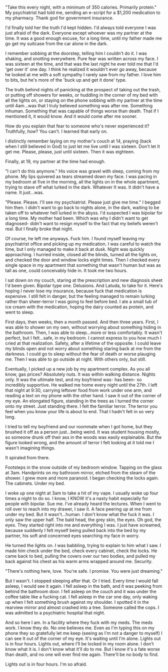 
"Take this every night, with a minimum of 350 calories. Primarily protein." My psychiatrist had told me, sending an e-script for a $1,200 medication to my pharmacy. Thank god for government insurance. 


I'd finally told her the truth I'd kept hidden. I'd always told everyone I was just afraid of the dark. Everyone except whoever was my partner at the time. It was a good enough excuse, for a long time, until my father made me go get my suitcase from the car alone in the dark.


I remember sobbing at the doorstep, telling him I couldn't do it. I was shaking, and snotting everywhere. Pure fear was written across my face. I was sixteen at the time, and that was the last night he ever told me that I'd 'get over it' one day. I think he realized it wouldn't ever go away, because he looked at me with a soft sympathy I rarely saw from my father. I love him to bits, but he's more of the 'buck up and get it done' type. 


The truth behind nights of panicking at the prospect of taking out the trash, or putting off showers for weeks, or huddling in the corner of my bed with all the lights on, or staying on the phone sobbing with my partner at the time until 4am…was that I truly believed something was after me. Something inhuman. Something that was capable of things worse than death. That if I mentioned it, it would know. And it would come after me sooner.


How do you explain that fear to someone who's never experienced it? Truthfully, *how*? You can't. I learned that early on.


I distinctly remember laying on my mother's couch at 14, praying (back when I still believed in God) to just let me live until I was sixteen. Don't let It get me. Please, please, just until sixteen. Then it was eighteen. 


Finally, at 19, my partner at the time had enough.


 "I can't do this anymore." His voice was gravel with sleep, coming from my phone. My lips quivered as tears streamed down my face. I was pacing in my bedroom at five in the morning, all the lights on in the whole apartment, trying to stave off what lurked in the dark. Whatever It was. It didn't have a name. It just…was. 


"Please. Please. I'll see my psychiatrist. Please just give me time." I begged him then. I didn't want to go back to nights alone, in the dark, waiting to be taken off to whatever hell lurked in the abyss. I'd suspected I was bipolar for a long time. My mother had been. Which was why I didn't want to get diagnosed- didn't want to resign myself to the fact that my beliefs weren't real. But I finally broke that night. 


Of course, he left me anyways. Fuck him. I found myself leaving my psychiatrist office and picking up my medication. I was careful to watch the time, but I only managed to make it back at dusk. Night was quickly approaching. I hurried inside, closed all the blinds, turned all the lights on, and checked the door and window locks eight times. Then I checked every single space in my apartment that something that wasn't human but was as tall as one, could conceivably hide in. It took me two hours. 


I sat down on my couch, staring at the prescription and new diagnosis sheet I'd been given. Bipolar type one. Delusions. And Latuda, to take for it. Here's hoping I never lose my insurance, because fuck that medication is expensive. I still felt in danger, but the feeling managed to remain lurking rather than sheer-terror I was going to feel before bed. I ate a small tub of ice cream with the medication, hoping the dairy counted as protein, and went to sleep. 


First days, then weeks, then a month passed. And then three years. First, I was able to shower on my own, without worrying about something hiding in the bathroom. Then, I was able to sleep…more or less comfortably. It wasn't perfect, but I felt…safe, in my bedroom. I cannot express to you how much I cried at that realization. Safety, after a lifetime of the opposite. I could leave my blinds open and not worry about something staring back at me from the darkness. I could go to sleep without the fear of death or worse plauging me. Then I was able to go outside at night. With others only, but still. 


Eventually, I picked up a new job by my apartment complex. As you all know, gas prices? Absolutely nuts. It was within walking distance. Nights only. It was the ultimate test, and my boyfriend was- has been- so incredibly supportive. He walked me home every night until the 27th. I left that night at 9:30, carrying leftover food from work under one arm, and reading a text on my phone with the other hand. I saw it out of the corner of my eye. An elongated figure, standing in the trees as I turned the corner onto my street. Just standing there. I felt the familiar terror. The terror you feel when you know your life is about to end. That I hadn't felt in so very long.


I tried to tell my boyfriend and our roommate when I got home, but they brushed it off as a person just…being weird. It was student housing mostly, so someone drunk off their ass in the woods was easily explainable. But the figure looked wrong, and the amount of terror I felt looking at it told me I wasn't imagining things. 


It spiraled from there.


Footsteps in the snow outside of my bedroom window. Tapping on the glass at 3am. Handprints on my bathroom mirror, etched from the steam of the shower. I grew more and more paranoid. I began checking the locks again. The cabinets. Under my bed. 


I woke up one night at 3am to take a hit of my vape. I usually woke up four times a night to do so. I know, I KNOW it's a nasty habit especially for people with bipolar. Sue me. I've already heard the lectures. When I went to roll over to reach into my drawer, I saw it. A face peering up at me from under my bed. But it wasn't…human. I don't know what the fuck it was. I only saw the upper half. The bald head, the grey skin, the eyes. Oh god, the eyes. They started right into me and everything I was. I just have screamed, because suddenly I felt myself being pulled back into the bed by my partner, his soft and concerned eyes searching my face in worry.


He turned the lights on. I was babbling, trying to explain to him what I saw. I made him check under the bed, check every cabinet, check the locks. He came back to bed, pulling the covers over our two bodies, and pulled my back against his chest as his warm arms wrapped around me. Security. 


"There's nothing here, love. You're safe. I promise. You were just dreaming."


But I wasn't. I stopped sleeping after that. Or I tried. Every time I would fall asleep, I would see it again. I fell asleep in the bath, and it was peeking from behind the bathroom door. I fell asleep on the couch and it was under the coffee table like a fucking cat. I fell asleep in the car one day, only waking up when I felt something brush against my shoulder. I spotted it in the rearview mirror and almost crashed into a tree. Someone called the cops. I was admitted to a psychiatric hospital that night. 


And so here I am. In a facility where they fuck with my meds. The meds work. I know they do. No one believes me. Even as I'm typing this on my phone they so gratefully let me keep (seeing as I'm not a danger to myself) I can see It out of the corner of my eye. It's waiting until I'm alone. Lights out is in four hours. Lights out, where I'll be locked in my room alone. I don't know what it is. I don't know what it'll do to me. But I know it's a fate worse than death, and no one will ever find me again. There'll be no body to find. 


Lights out is in four hours. I'm so afraid.